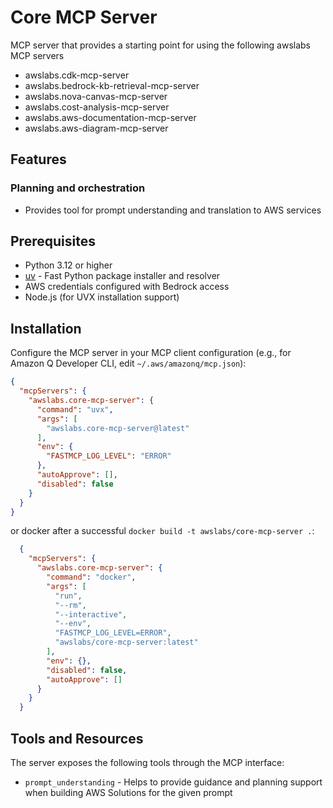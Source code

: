 # Core MCP Server

MCP server that provides a starting point for using the following awslabs MCP servers
- awslabs.cdk-mcp-server
- awslabs.bedrock-kb-retrieval-mcp-server
- awslabs.nova-canvas-mcp-server
- awslabs.cost-analysis-mcp-server
- awslabs.aws-documentation-mcp-server
- awslabs.aws-diagram-mcp-server

## Features


### Planning and orchestration

- Provides tool for prompt understanding and translation to AWS services

## Prerequisites

- Python 3.12 or higher
- [uv](https://github.com/astral-sh/uv) - Fast Python package installer and resolver
- AWS credentials configured with Bedrock access
- Node.js (for UVX installation support)


## Installation

Configure the MCP server in your MCP client configuration (e.g., for Amazon Q Developer CLI, edit `~/.aws/amazonq/mcp.json`):

```json
{
  "mcpServers": {
    "awslabs.core-mcp-server": {
      "command": "uvx",
      "args": [
        "awslabs.core-mcp-server@latest"
      ],
      "env": {
        "FASTMCP_LOG_LEVEL": "ERROR"
      },
      "autoApprove": [],
      "disabled": false
    }
  }
}
```

or docker after a successful `docker build -t awslabs/core-mcp-server .`:

```json
  {
    "mcpServers": {
      "awslabs.core-mcp-server": {
        "command": "docker",
        "args": [
          "run",
          "--rm",
          "--interactive",
          "--env",
          "FASTMCP_LOG_LEVEL=ERROR",
          "awslabs/core-mcp-server:latest"
        ],
        "env": {},
        "disabled": false,
        "autoApprove": []
      }
    }
  }
```

## Tools and Resources

The server exposes the following tools through the MCP interface:

- `prompt_understanding` - Helps to provide guidance and planning support when building AWS Solutions for the given prompt
